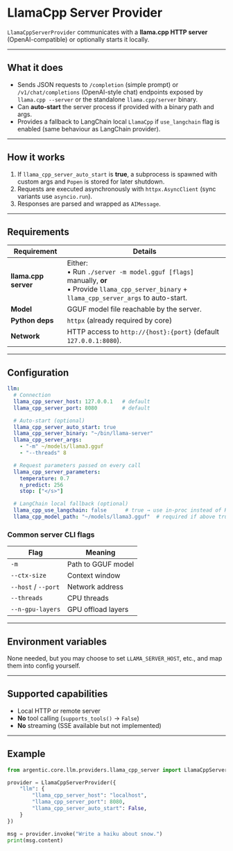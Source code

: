# LlamaCpp Server Provider

`LlamaCppServerProvider` communicates with a **llama.cpp HTTP server** (OpenAI-compatible) or optionally starts it locally.

---

## What it does
* Sends JSON requests to `/completion` (simple prompt) or `/v1/chat/completions` (OpenAI-style chat) endpoints exposed by `llama.cpp --server` or the standalone `llama.cpp/server` binary.
* Can **auto-start** the server process if provided with a binary path and args.
* Provides a fallback to LangChain local `LlamaCpp` if `use_langchain` flag is enabled (same behaviour as LangChain provider).

---

## How it works
1. If `llama_cpp_server_auto_start` is **true**, a subprocess is spawned with custom args and `Popen` is stored for later shutdown.
2. Requests are executed asynchronously with `httpx.AsyncClient` (sync variants use `asyncio.run`).
3. Responses are parsed and wrapped as `AIMessage`.

---

## Requirements
| Requirement | Details |
|-------------|---------|
| **llama.cpp server** | Either: <br> • Run `./server -m model.gguf [flags]` manually, **or** <br> • Provide `llama_cpp_server_binary` + `llama_cpp_server_args` to auto-start. |
| **Model** | GGUF model file reachable by the server. |
| **Python deps** | `httpx` (already required by core) |
| **Network** | HTTP access to `http://{host}:{port}` (default `127.0.0.1:8080`). |

---

## Configuration
```yaml
llm:
  # Connection
  llama_cpp_server_host: 127.0.0.1   # default
  llama_cpp_server_port: 8080        # default

  # Auto-start (optional)
  llama_cpp_server_auto_start: true
  llama_cpp_server_binary: "~/bin/llama-server"
  llama_cpp_server_args:
    - "-m" ~/models/llama3.gguf
    - "--threads" 8

  # Request parameters passed on every call
  llama_cpp_server_parameters:
    temperature: 0.7
    n_predict: 256
    stop: ["</s>"]

  # LangChain local fallback (optional)
  llama_cpp_use_langchain: false      # true → use in-proc instead of HTTP
  llama_cpp_model_path: "~/models/llama3.gguf"  # required if above true
```

### Common server CLI flags
| Flag | Meaning |
|------|---------|
| `-m` | Path to GGUF model |
| `--ctx-size` | Context window |
| `--host` / `--port` | Network address |
| `--threads` | CPU threads |
| `--n-gpu-layers` | GPU offload layers |

---

## Environment variables
None needed, but you may choose to set `LLAMA_SERVER_HOST`, etc., and map them into config yourself.

---

## Supported capabilities
* Local HTTP or remote server
* **No** tool calling (`supports_tools()` → `False`)
* **No** streaming (SSE available but not implemented)

---

## Example
```python
from argentic.core.llm.providers.llama_cpp_server import LlamaCppServerProvider

provider = LlamaCppServerProvider({
    "llm": {
        "llama_cpp_server_host": "localhost",
        "llama_cpp_server_port": 8080,
        "llama_cpp_server_auto_start": False,
    }
})

msg = provider.invoke("Write a haiku about snow.")
print(msg.content)
``` 